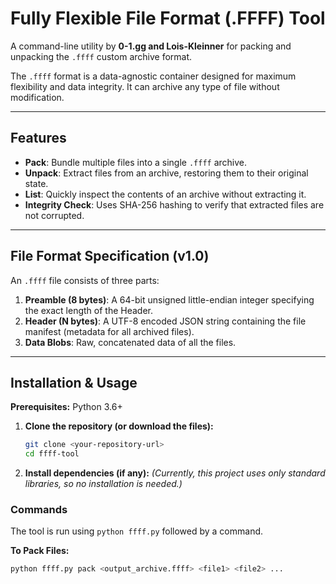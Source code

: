 # Fully Flexible File Format (.FFFF) Tool

A command-line utility by **0-1.gg and Lois-Kleinner** for packing and unpacking the `.ffff` custom archive format.

The `.ffff` format is a data-agnostic container designed for maximum flexibility and data integrity. It can archive any type of file without modification.

---

## Features

* **Pack**: Bundle multiple files into a single `.ffff` archive.
* **Unpack**: Extract files from an archive, restoring them to their original state.
* **List**: Quickly inspect the contents of an archive without extracting it.
* **Integrity Check**: Uses SHA-256 hashing to verify that extracted files are not corrupted.

---

## File Format Specification (v1.0)

An `.ffff` file consists of three parts:

1.  **Preamble (8 bytes)**: A 64-bit unsigned little-endian integer specifying the exact length of the Header.
2.  **Header (N bytes)**: A UTF-8 encoded JSON string containing the file manifest (metadata for all archived files).
3.  **Data Blobs**: Raw, concatenated data of all the files.

---

## Installation & Usage

**Prerequisites:** Python 3.6+

1.  **Clone the repository (or download the files):**
    ```bash
    git clone <your-repository-url>
    cd ffff-tool
    ```

2.  **Install dependencies (if any):**
    *(Currently, this project uses only standard libraries, so no installation is needed.)*

### Commands

The tool is run using `python ffff.py` followed by a command.

**To Pack Files:**
```bash
python ffff.py pack <output_archive.ffff> <file1> <file2> ...